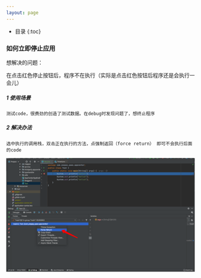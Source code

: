 ```yaml
---
layout: page
---
```

*  目录
{:toc}
### 如何立即停止应用

想解决的问题：

在点击红色停止按钮后，程序不在执行（实际是点击红色按钮后程序还是会执行一会儿）



##### 1 使用场景

```
测试code，很费劲的创造了测试数据。在debug时发现问题了，想终止程序
```

##### 2 解决办法

```
选中执行的调用栈，双击正在执行的方法，点强制返回（force return） 即可不会执行后面的code
```



![image-20201014191828203](/images/image-20201014191828203.png)